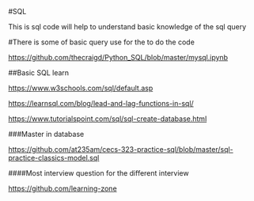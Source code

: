 #SQL

This is sql code will help to understand basic knowledge of the sql query


#There is some of basic query use for the to do the code 

https://github.com/thecraigd/Python_SQL/blob/master/mysql.ipynb

##Basic SQL learn

https://www.w3schools.com/sql/default.asp

https://learnsql.com/blog/lead-and-lag-functions-in-sql/

https://www.tutorialspoint.com/sql/sql-create-database.html


###Master in database

https://github.com/at235am/cecs-323-practice-sql/blob/master/sql-practice-classics-model.sql


####Most interview question for the different interview 

https://github.com/learning-zone
    
